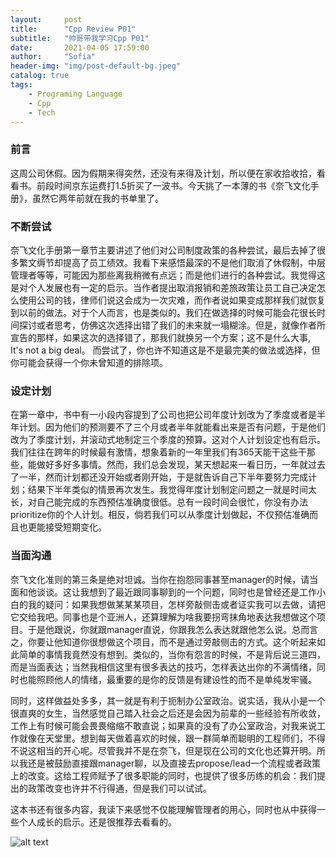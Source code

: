 ```yaml
---
layout:     post
title:      "Cpp Review P01"
subtitle:   "帅哥带我学习Cpp P01"
date:       2021-04-05 17:59:00
author:     "Sofia"
header-img: "img/post-default-bg.jpeg"
catalog: true
tags:
    - Programing Language
    - Cpp
    - Tech
---
```


### 前言

这周公司休假。因为假期来得突然，还没有来得及计划，所以便在家收拾收拾，看看书。前段时间京东运费打1.5折买了一波书。今天挑了一本薄的书《奈飞文化手册》，虽然它两年前就在我的书单里了。

### 不断尝试

奈飞文化手册第一章节主要讲述了他们对公司制度政策的各种尝试，最后去掉了很多繁文缛节却提高了员工绩效。我看下来感悟最深的不是他们取消了休假制，中层管理者等等，可能因为那些离我稍微有点远；而是他们进行的各种尝试。我觉得这是对个人发展也有一定的启示。当作者提出取消报销和差旅政策让员工自己决定怎么使用公司的钱，律师们说这会成为一次灾难，而作者说如果变成那样我们就恢复到以前的做法。对于个人而言，也是类似的。我们在做选择的时候可能会花很长时间探讨或者思考，仿佛这次选择出错了我们的未来就一塌糊涂。但是，就像作者所宣告的那样，如果这次的选择错了，那我们就换另一个方案；这不是什么大事, It's not a big deal。 而尝试了，你也许不知道这是不是最完美的做法或选择，但你可能会获得一个你未曾知道的排除项。

### 设定计划

在第一章中，书中有一小段内容提到了公司也把公司年度计划改为了季度或者是半年计划。因为他们的预测要不了三个月或者半年就能看出来是否有问题，于是他们改为了季度计划，并滚动式地制定三个季度的预算。这对个人计划设定也有启示。我们往往在跨年的时候最有激情，想象着新的一年里我们有365天能干这些干那些，能做好多好多事情。然而，我们总会发现，某天想起来一看日历，一年就过去了一半，然而计划都还没开始或者刚开始，于是就告诉自己下半年要努力完成计划；结果下半年类似的情景再次发生。我觉得年度计划制定问题之一就是时间太长，对自己能完成的东西预估准确度很低。总有一段时间会很忙，你没有办法prioritize你的个人计划。相反，倘若我们可以从季度计划做起，不仅预估准确而且也更能接受短期变化。

### 当面沟通

奈飞文化准则的第三条是绝对坦诚。当你在抱怨同事甚至manager的时候，请当面和他谈谈。这让我想到了最近跟同事聊到的一个问题，同时也是曾经还是工作小白的我的疑问：如果我想做某某某项目，怎样旁敲侧击或者证实我可以去做，请把它交给我吧。同事也是个亚洲人，还算理解为啥我要拐弯抹角地表达我想做这个项目。于是他跟说，你就跟manager直说，你跟我怎么表达就跟他怎么说。总而言之，你要让他知道你很想做这个项目，而不是通过旁敲侧击的方式。这个听起来如此简单的事情我竟然没有想到。类似的，当你有怨言的时候，不是背后说三道四，而是当面表达；当然我相信这里有很多表达的技巧，怎样表达出你的不满情绪，同时也能照顾他人的情绪，最重要的是你的反馈是有建设性的而不是单纯发牢骚。

同时，这样做益处多多，其一就是有利于扼制办公室政治。说实话，我从小是一个很直爽的女生，当然感觉自己踏入社会之后还是会因为前辈的一些经验有所收敛，工作上有时候可能会畏畏缩缩不敢直说；如果真的没有了办公室政治，对我来说工作就像在天堂里。想到每天做着喜欢的时候，跟一群简单而聪明的工程师们，不得不说这相当的开心呢。尽管我并不是在奈飞，但是现在公司的文化也还算开明。所以我还是被鼓励直接跟manager聊，以及直接去propose/lead一个流程或者政策上的改变。这给工程师赋予了很多职能的同时，也提供了很多历练的机会：我们提出的政策改变也许并不行得通，但是我们可以试试。 



这本书还有很多内容，我读下来感觉不仅能理解管理者的用心，同时也从中获得一些个人成长的启示。还是很推荐去看看的。

![alt text](/img/post-img/netflix-culture.jpeg)

